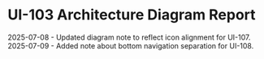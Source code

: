 # UI-103 Architecture Diagram Report

2025-07-08 - Updated diagram note to reflect icon alignment for UI-107.
2025-07-09 - Added note about bottom navigation separation for UI-108.
